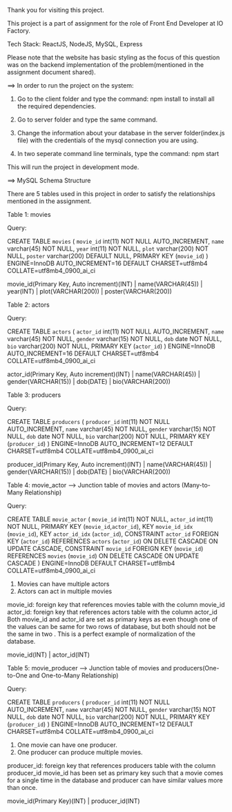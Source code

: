 Thank you for visiting this project.

This project is a part of assignment for the role of Front End Developer at IO Factory.

Tech Stack: ReactJS, NodeJS, MySQL, Express

Please note that the website has basic styling as the focus of this question was on the backend implementation of the problem(mentioned in the assignment document shared).

==> In order to run the project on the system:

1. Go to the client folder and type the command: 
        npm install
   to install all the required dependencies.

2. Go to server folder and type the same command.

3. Change the information about your database in the server folder(index.js file) with the credentials of the mysql connection you are using.

4. In two seperate command line terminals, type the command: 
        npm start

This will run the project in development mode.

==> MySQL Schema Structure

There are 5 tables used in this project in order to satisfy the relationships mentioned in the assignment. 

Table 1: movies

Query:

CREATE TABLE `movies` (
  `movie_id` int(11) NOT NULL AUTO_INCREMENT,
  `name` varchar(45) NOT NULL,
  `year` int(11) NOT NULL,
  `plot` varchar(200) NOT NULL,
  `poster` varchar(200) DEFAULT NULL,
  PRIMARY KEY (`movie_id`)
) ENGINE=InnoDB AUTO_INCREMENT=16 DEFAULT CHARSET=utf8mb4 COLLATE=utf8mb4_0900_ai_ci

movie_id(Primary Key, Auto increment)(INT)  |  name(VARCHAR(45))  | year(INT)  | plot(VARCHAR(200))  | poster(VARCHAR(200))

Table 2: actors

Query: 

CREATE TABLE `actors` (
  `actor_id` int(11) NOT NULL AUTO_INCREMENT,
  `name` varchar(45) NOT NULL,
  `gender` varchar(15) NOT NULL,
  `dob` date NOT NULL,
  `bio` varchar(200) NOT NULL,
  PRIMARY KEY (`actor_id`)
) ENGINE=InnoDB AUTO_INCREMENT=16 DEFAULT CHARSET=utf8mb4 COLLATE=utf8mb4_0900_ai_ci

actor_id(Primary Key, Auto increment)(INT)  |  name(VARCHAR(45))  |  gender(VARCHAR(15))  |  dob(DATE)  |  bio(VARCHAR(200))

Table 3: producers

Query:

CREATE TABLE `producers` (
  `producer_id` int(11) NOT NULL AUTO_INCREMENT,
  `name` varchar(45) NOT NULL,
  `gender` varchar(15) NOT NULL,
  `dob` date NOT NULL,
  `bio` varchar(200) NOT NULL,
  PRIMARY KEY (`producer_id`)
) ENGINE=InnoDB AUTO_INCREMENT=12 DEFAULT CHARSET=utf8mb4 COLLATE=utf8mb4_0900_ai_ci

producer_id(Primary Key, Auto increment)(INT)  |  name(VARCHAR(45))  |  gender(VARCHAR(15))  |  dob(DATE)  |  bio(VARCHAR(200))

Table 4: movie_actor --> Junction table of movies and actors (Many-to-Many Relationship)

Query:

CREATE TABLE `movie_actor` (
  `movie_id` int(11) NOT NULL,
  `actor_id` int(11) NOT NULL,
  PRIMARY KEY (`movie_id`,`actor_id`),
  KEY `movie_id_idx` (`movie_id`),
  KEY `actor_id_idx` (`actor_id`),
  CONSTRAINT `actor_id` FOREIGN KEY (`actor_id`) REFERENCES `actors` (`actor_id`) ON DELETE CASCADE ON UPDATE CASCADE,
  CONSTRAINT `movie_id` FOREIGN KEY (`movie_id`) REFERENCES `movies` (`movie_id`) ON DELETE CASCADE ON UPDATE CASCADE
) ENGINE=InnoDB DEFAULT CHARSET=utf8mb4 COLLATE=utf8mb4_0900_ai_ci

1. Movies can have multiple actors
2. Actors can act in multiple movies

movie_id: foreign key that references movies table with the column movie_id
actor_id: foreign key that references actors table with the column actor_id
Both movie_id and actor_id are set as primary keys as even though one of the values can be same for two rows of database, but both should not be the same in two . This is a perfect example of normalization of the database.  

movie_id(INT)  |  actor_id(INT)

Table 5: movie_producer --> Junction table of movies and producers(One-to-One and One-to-Many Relationship)

Query:

CREATE TABLE `producers` (
  `producer_id` int(11) NOT NULL AUTO_INCREMENT,
  `name` varchar(45) NOT NULL,
  `gender` varchar(15) NOT NULL,
  `dob` date NOT NULL,
  `bio` varchar(200) NOT NULL,
  PRIMARY KEY (`producer_id`)
) ENGINE=InnoDB AUTO_INCREMENT=12 DEFAULT CHARSET=utf8mb4 COLLATE=utf8mb4_0900_ai_ci

1. One movie can have one producer.
2. One producer can produce multiple movies.

producer_id: foreign key that references producers table with the column producer_id
movie_id has been set as primary key such that a movie comes for a single time in the database and producer can have similar values more than once.

movie_id(Primary Key)(INT)  |  producer_id(INT)